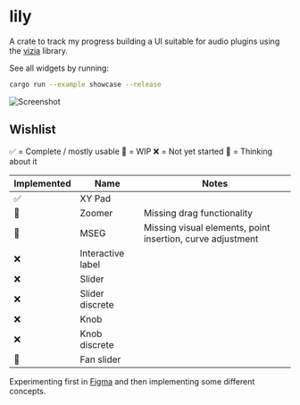 # lily

A crate to track my progress building a UI suitable for audio plugins using the [vizia](https://github.com/vizia/vizia) library.

See all widgets by running:

```sh
cargo run --example showcase --release
```

![Screenshot](screenshot.png)

## Wishlist

✅ = Complete / mostly usable
🚧 = WIP
❌ = Not yet started
🤔 = Thinking about it

| Implemented | Name        | Notes |
| ----------- | ----------- | ----- |
| ✅          | XY Pad      |       |
| 🚧          | Zoomer      | Missing drag functionality |
| 🚧          | MSEG        | Missing visual elements, point insertion, curve adjustment|
| ❌          | Interactive label | |
| ❌          | Slider | |
| ❌          | Slider discrete | |
| ❌          | Knob | |
| ❌          | Knob discrete | |
| 🤔          | Fan slider | |

Experimenting first in [Figma](https://www.figma.com/file/6bwf29JkN8GcUX2PsaGk2u/Untitled?node-id=2%3A142) and then implementing some different concepts. 